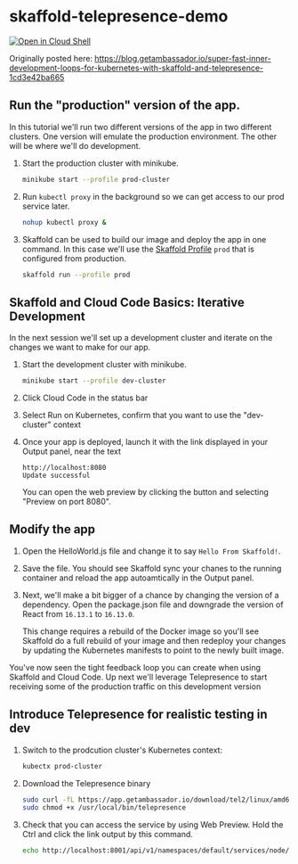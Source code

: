# skaffold-telepresence-demo

[![Open in Cloud Shell](https://gstatic.com/cloudssh/images/open-btn.png)](https://ssh.cloud.google.com/cloudshell/open?cloudshell_git_repo=https://github.com/viglesiasce/skaffold-telepresence-demo&cloudshell_tutorial=README.md&cloudshell_workspace=.)


Originally posted here:
https://blog.getambassador.io/super-fast-inner-development-loops-for-kubernetes-with-skaffold-and-telepresence-1cd3e42ba665

## Run the "production" version of the app.

In this tutorial we'll run two different versions of the app in two different clusters. One version will emulate the production environment. The other will be where we'll do development.

1. Start the production cluster with minikube.

    ```sh
    minikube start --profile prod-cluster
    ```

1. Run `kubectl proxy` in the background so we can get access to our prod service later.

    ```sh
    nohup kubectl proxy &
    ```

1. Skaffold can be used to build our image and deploy the app in one command. In this case we'll use the [Skaffold Profile](https://skaffold.dev/docs/environment/profiles/) `prod` that is configured from production.

    ```sh
    skaffold run --profile prod
    ```

## Skaffold and Cloud Code Basics: Iterative Development

In the next session we'll set up a development cluster and iterate on the changes we want to make for our app.

1. Start the development cluster with minikube.

    ```sh
    minikube start --profile dev-cluster
    ```

1.  Click
    <walkthrough-editor-spotlight spotlightId="cloud-code-status-bar">Cloud
    Code</walkthrough-editor-spotlight> in the status bar

1.  Select <walkthrough-editor-spotlight spotlightId="cloud-code-run-on-k8s">Run
    on Kubernetes</walkthrough-editor-spotlight>, confirm that you want to use
    the "dev-cluster" context

1.  Once your app is deployed, launch it with the link displayed in your
    <walkthrough-editor-spotlight spotlightId="output">Output</walkthrough-editor-spotlight>
    panel, near the text

    ```terminal
    http://localhost:8080
    Update successful
    ```

    You can open the web preview by clicking the <walkthrough-web-preview-icon/>
    button and selecting "Preview on port 8080".

## Modify the app

1. Open the <walkthrough-editor-open-file filePath="app/src/components/HelloWorld.js" startLine="6" endLine="6">HelloWorld.js</walkthrough-editor-open-file> file and change it to say `Hello From Skaffold!`.

1. Save the file. You should see Skaffold sync your chanes to the running container and reload the app autoamtically in the <walkthrough-editor-spotlight spotlightId="output">Output</walkthrough-editor-spotlight>
    panel.

1. Next, we'll make a bit bigger of a chance by changing the version of a dependency. Open the 
   <walkthrough-editor-open-file filePath="package.json" startLine="22" endLine="22">package.json</walkthrough-editor-open-file> file and downgrade the version of React from `16.13.1` to `16.13.0`.

   This change requires a rebuild of the Docker image so you'll see Skaffold do a full rebuild of your image and then redeploy your changes by updating the Kubernetes manifests to point to the newly built image.

You've now seen the tight feedback loop you can create when using Skaffold and Cloud Code. Up next we'll leverage Telepresence to start receiving some of the production traffic on this development version

## Introduce Telepresence for realistic testing in dev

1. Switch to the prodcution cluster's Kubernetes context:

    ```sh
    kubectx prod-cluster
    ```

1. Download the Telepresence binary

   ```sh
   sudo curl -fL https://app.getambassador.io/download/tel2/linux/amd64/latest/telepresence -o /usr/local/bin/telepresence
   sudo chmod +x /usr/local/bin/telepresence
   ```

1. Check that you can access the service by using Web Preview. Hold the Ctrl and click the link output by this command.

    ```sh
    echo http://localhost:8001/api/v1/namespaces/default/services/node/proxy/
    ```
